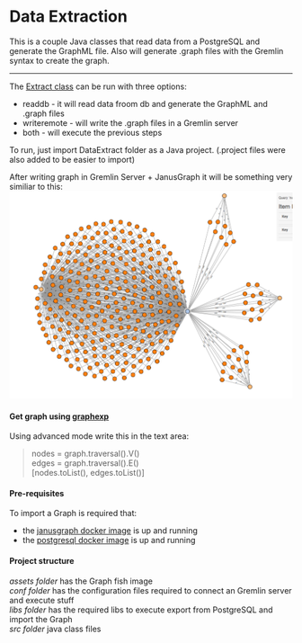 # Data Extraction

This is a couple Java classes that read data from a PostgreSQL and generate the GraphML file.
Also will generate .graph files with the Gremlin syntax to create the graph.

------------------------

The [Extract class](https://github.com/rgomesf/janus/blob/master/DataExtract/src/enei/data/extract/ExtractData.java) can be run with three options:
* readdb - it will read data froom db and generate the GraphML and .graph files
* writeremote - will write the .graph files in a Gremlin server
* both - will execute the previous steps

To run, just import DataExtract folder as a Java project. (.project files were also added to be easier to import)


After writing graph in Gremlin Server + JanusGraph it will be something very similiar to this:
<br>
![alt text](https://github.com/rgomesf/janus/blob/master/DataExtract/assets/graphfish.png "Graph fish")


#### Get graph using [graphexp](https://github.com/rgomesf/janus/blob/master/janusgraph)

Using advanced mode write this in the text area:
> nodes = graph.traversal().V() <br>
> edges = graph.traversal().E() <br>
> [nodes.toList(), edges.toList()] <br>


#### Pre-requisites

To import a Graph is required that:
* the [janusgraph docker image](https://github.com/rgomesf/janus) is up and running
* the [postgresql docker image](https://github.com/rgomesf/janus/tree/master/postgresqldata) is up and running


#### Project structure

*assets folder* has the Graph fish image<br>
*conf folder* has the configuration files required to connect an Gremlin server and execute stuff<br>
*libs folder* has the required libs to execute export from PostgreSQL and import the Graph<br>
*src folder* java class files<br>



